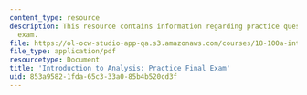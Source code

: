 ```yaml
---
content_type: resource
description: This resource contains information regarding practice questions for final
  exam.
file: https://ol-ocw-studio-app-qa.s3.amazonaws.com/courses/18-100a-introduction-to-analysis-fall-2012/853a95821fda65c333a085b4b520cd3f_MIT18_100AF12_Finalexam.pdf
file_type: application/pdf
resourcetype: Document
title: 'Introduction to Analysis: Practice Final Exam'
uid: 853a9582-1fda-65c3-33a0-85b4b520cd3f
---
```

